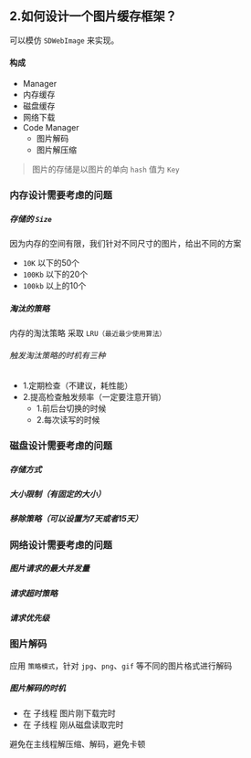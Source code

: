 ## 2.如何设计一个图片缓存框架？

可以模仿 `SDWebImage` 来实现。

#### 构成

- Manager
- 内存缓存
- 磁盘缓存
- 网络下载
- Code Manager
  - 图片解码
  - 图片解压缩

> 图片的存储是以图片的单向 `hash` 值为 `Key`

### 内存设计需要考虑的问题

##### 存储的 `Size`

因为内存的空间有限，我们针对不同尺寸的图片，给出不同的方案

- `10K` 以下的50个
- `100Kb` 以下的20个
- `100kb` 以上的10个

##### 淘汰的策略

内存的淘汰策略 采取 `LRU（最近最少使用算法）`

###### 触发淘汰策略的时机有三种

- 1.定期检查（不建议，耗性能）
- 2.提高检查触发频率（一定要注意开销）
  - 1.前后台切换的时候 
  - 2.每次读写的时候

### 磁盘设计需要考虑的问题

##### 存储方式

##### 大小限制（有固定的大小）

##### 移除策略（可以设置为7天或者15天）

### 网络设计需要考虑的问题

##### 图片请求的最大并发量

##### 请求超时策略

##### 请求优先级

### 图片解码

应用 `策略模式`，针对 `jpg`、`png`、`gif` 等不同的图片格式进行解码

##### 图片解码的时机

- 在 子线程 图片刚下载完时
- 在 子线程 刚从磁盘读取完时

避免在主线程解压缩、解码，避免卡顿